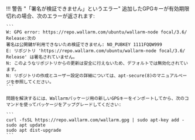 !!! 警告 "「署名が検証できません」というエラー"
    追加したGPGキーが有効期限切れの場合、次のエラーが返されます:

    ```
    W: GPG error: https://repo.wallarm.com/ubuntu/wallarm-node focal/3.6/ Release:次の
    署名は公開鍵が利用できないため検証できません: NO_PUBKEY 1111FQQW999
    E: リポジトリ 'https://repo.wallarm.com/ubuntu/wallarm-node focal/3.6/ Release' は署名されていません。
    N: このようなリポジトリからの更新は安全に行えないため、デフォルトでは無効化されています。
    N: リポジトリの作成とユーザー設定の詳細については、apt-secure(8)のマニュアルページを参照してください。
    ```

    問題を解決するには、Wallarmパッケージ用の新しいGPGキーをインポートしてから、次のコマンドを使ってパッケージをアップグレードしてください:

    ```
    curl -fsSL https://repo.wallarm.com/wallarm.gpg | sudo apt-key add -
    sudo apt update
    sudo apt dist-upgrade
    ```